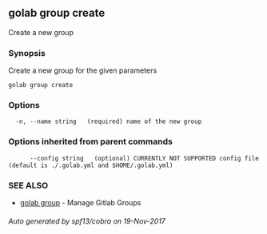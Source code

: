 ## golab group create

Create a new group

### Synopsis


Create a new group for the given parameters

```
golab group create
```

### Options

```
  -n, --name string   (required) name of the new group
```

### Options inherited from parent commands

```
      --config string   (optional) CURRENTLY NOT SUPPORTED config file (default is ./.golab.yml and $HOME/.golab.yml)
```

### SEE ALSO
* [golab group](golab_group.md)	 - Manage Gitlab Groups

###### Auto generated by spf13/cobra on 19-Nov-2017

